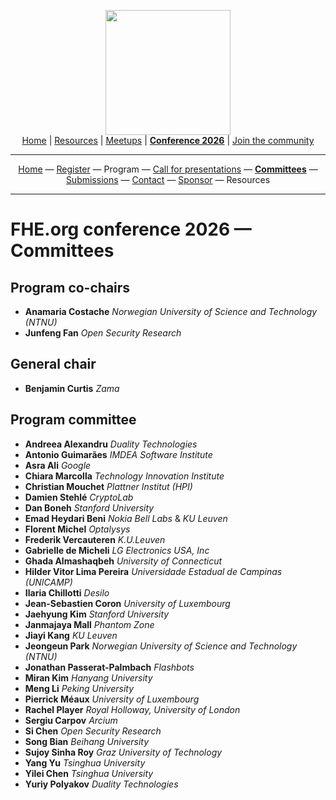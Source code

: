<!-- Main header navigation -->
<p align="center">
  <img width="200" src="https://user-images.githubusercontent.com/5758427/180978488-db825482-5a58-4c7c-9589-c494a6f0be04.png"><br/>
  <a href="https://fhe-org.github.io">Home</a> | <a href="https://fhe-org.github.io/resources">Resources</a> | <a href="https://fhe-org.github.io/meetups/">Meetups</a> | <a href="https://fhe-org.github.io/conferences/conference-2026/"><b>Conference 2026</b></a> | <a href="https://fhe-org.github.io/community">Join the community</a>
</p>
<hr/>
<!-- /Main header navigation -->


<!-- Header conference 2026 links -->
<p align="center">
  <a href="https://fhe-org.github.io/conferences/conference-2026/">Home</a>
  —
  <a href="https://luma.com/fhe-org-conference-2026-tickets">Register</a>
  —
  Program
  —
  <a href="https://fhe-org.github.io/conferences/conference-2026/call-for-presentations">Call for presentations</a>
  —
  <a href="https://fhe-org.github.io/conferences/conference-2026/committees"><b>Committees</b></a>
  —
  <a href="https://fhe-org.github.io/conferences/conference-2026/submissions">Submissions</a>
  —
  <a href="https://fhe-org.github.io/conferences/conference-2026/contact">Contact</a>
  —
  <a href="https://fhe-org.github.io/conferences/conference-2026/sponsor">Sponsor</a>
  —
  Resources
</p>
<hr/>
<!-- /Header conference 2025 links -->

# FHE.org conference 2026 — Committees

## Program co-chairs
- **Anamaria Costache** *Norwegian University of Science and Technology (NTNU)*
- **Junfeng Fan** *Open Security Research*

## General chair
- **Benjamin Curtis** *Zama*

## Program committee
- **Andreea	Alexandru**	*Duality Technologies*
- **Antonio	Guimarães**	*IMDEA Software Institute*
- **Asra Ali** *Google*
- **Chiara Marcolla** *Technology Innovation Institute*
- **Christian	Mouchet**	*Plattner Institut (HPI)*
- **Damien Stehlé** *CryptoLab*
- **Dan Boneh** *Stanford University*
- **Emad Heydari Beni** *Nokia Bell Labs* & *KU Leuven*
- **Florent	Michel** *Optalysys*
- **Frederik Vercauteren** *K.U.Leuven*
- **Gabrielle	de Micheli** *LG Electronics USA, Inc*
- **Ghada	Almashaqbeh** *University of Connecticut*
- **Hilder Vitor Lima Pereira**	*Universidade Estadual de Campinas (UNICAMP)*
- **Ilaria Chillotti** *Desilo*
- **Jean-Sebastien Coron** *University of Luxembourg*
- **Jaehyung Kim**	*Stanford University*
- **Janmajaya	Mall**	*Phantom Zone*
- **Jiayi	Kang** *KU Leuven*
- **Jeongeun Park** *Norwegian University of Science and Technology (NTNU)*
- **Jonathan Passerat-Palmbach** *Flashbots*	
- **Miran	Kim**	*Hanyang University*
- **Meng Li** *Peking University*
- **Pierrick	Méaux** *University of Luxembourg*
- **Rachel Player**	*Royal Holloway, University of London*
- **Sergiu Carpov**	*Arcium*
- **Si Chen**	*Open Security Research*
- **Song Bian** *Beihang University*
- **Sujoy	Sinha Roy** *Graz University of Technology*
- **Yang Yu**	*Tsinghua University*
- **Yilei	Chen** *Tsinghua University*
- **Yuriy	Polyakov** *Duality Technologies*
